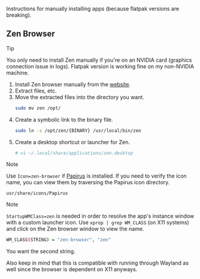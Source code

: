 Instructions for manually installing apps (because flatpak versions are breaking).

## Zen Browser

> [!TIP]
> You only need to install Zen manually if you're on an NVIDIA card (graphics connection issue in logs).
> Flatpak version is working fine on my non-NVIDIA machine.

1.  Install Zen browser manually from the [website](https://zen-browser.app/download/).
2.  Extract files, etc.
3.  Move the extracted files into the directory you want.
    ```sh
    sudo mv zen /opt/
    ```
4.  Create a symbolic link to the binary file.
    ```sh
    sudo ln -s /opt/zen/{BINARY} /usr/local/bin/zen
    ```
5.  Create a desktop shortcut or launcher for Zen.
    ```sh
    # vi ~/.local/share/applications/zen.desktop
    ```

> [!NOTE]
> Use `Icon=zen-browser` if [Papirus](https://github.com/PapirusDevelopmentTeam/papirus-icon-theme) is installed. If you need to verify the icon name, you can view them by traversing the Papirus icon
> directory.
>
> `usr/share/icons/Papirus`

> [!NOTE]
> `StartupWMClass=zen` is needed in order to resolve the app's instance window with a custom launcher icon.
> Use `xprop | grep WM_CLASS` (on X11 systems) and click on the Zen browser window to view the name.
>
> ```sh
> WM_CLASS(STRING) = "zen-browser", "zen"
> ```
>
> You want the second string.
>
> Also keep in mind that this is compatible with running through Wayland as well since the browser is dependent on X11 anyways.
